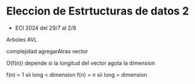 # Eleccion de Estrtucturas de datos 2

- ECI 2024 del 29/7 al 2/8

Arboles AVL

complejidad agregarAtras vector

O(f(n))
depende si la longitud del vector agota la dimension

f(n) = 1 sii long < dimension
f(n) = n sii long = dimension

